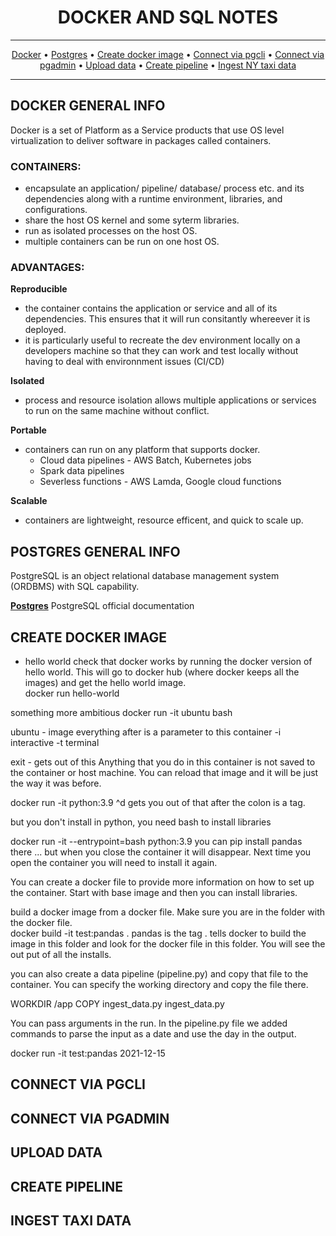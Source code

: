 <div align="center">
    
# DOCKER AND SQL NOTES 
<hr />

[Docker](#docker-general-info) •
[Postgres](#postgres-general-info) •
[Create docker image](#create-docker-image) •
[Connect via pgcli](#connect-via-pgcli) •
[Connect via pgadmin](#connect-via-pgadmin) •
[Upload data](#upload-data) •
[Create pipeline](#create-pipeline) •
[Ingest NY taxi data](#ingest-taxi-data) 
</div>

<hr />

## DOCKER GENERAL INFO
Docker is a set of Platform as a Service products that use OS level virtualization to deliver software in packages called containers.

### CONTAINERS:
- encapsulate an application/ pipeline/ database/ process etc. and its dependencies along with a runtime environment, libraries, and configurations.   
- share the host OS kernel and some syterm libraries. 
- run as isolated processes on the host OS. 
- multiple containers can be run on one host OS.

### ADVANTAGES: 

__Reproducible__ 
- the container contains the application or service and all of its dependencies. This ensures that it will run consitantly whereever it is deployed. 
- it is particularly useful to recreate the dev environment locally on a developers machine so that they can work and test locally without having to deal with environnment issues (CI/CD)

__Isolated__ 
- process and resource isolation allows multiple applications or services to run on the same machine without conflict. 

__Portable__ 
- containers can run on any platform that supports docker. 
    - Cloud data pipelines - AWS Batch, Kubernetes jobs
    - Spark data pipelines 
    - Severless functions - AWS Lamda, Google cloud functions
    
__Scalable__ 
- containers are lightweight, resource efficent, and quick to scale up.

  

## POSTGRES GENERAL INFO
PostgreSQL is an object relational database management system (ORDBMS) with SQL capability. 

**[Postgres](https://www.postgresql.org/docs/16/index.html)** PostgreSQL official documentation 



## CREATE DOCKER IMAGE 

- hello world 
check that docker works by running the docker version of hello world. This will go to docker hub (where docker keeps all the images) and get the hello world image.   
docker run hello-world 

something more ambitious 
docker run -it ubuntu bash

ubuntu - image 
everything after is a parameter to this container
-i interactive 
-t terminal 

exit - gets out of this 
Anything that you do in this container is not saved to the container or host machine. You can reload that image and it will be just the way it was before. 

docker run -it python:3.9
^d gets you out of that
after the colon is a tag. 

but you don't install in python, you need bash to install libraries

docker run -it --entrypoint=bash python:3.9
you can pip install pandas there ... but when you close the container it will disappear. Next time you open the container you will need to install it again.

You can create a docker file to provide more information on how to set up the container. 
Start with base image and then you can install libraries. 

build a docker image from a docker file. Make sure you are in the folder with the docker file.  
docker build -it test:pandas . 
pandas is the tag
. tells docker to build the image in this folder and look for the docker file in this folder. You will see the out put of all the installs. 

you can also create a data pipeline (pipeline.py) and copy that file to the container. You can specify the working directory and copy the file there. 

WORKDIR /app
COPY ingest_data.py ingest_data.py 

You can pass arguments in the run. In the pipeline.py file we added commands to parse the input as a date and use the day in the output. 

docker run -it test:pandas 2021-12-15

## CONNECT VIA PGCLI
## CONNECT VIA PGADMIN
## UPLOAD DATA 
## CREATE PIPELINE
## INGEST TAXI DATA

